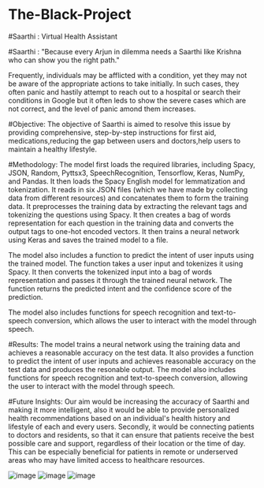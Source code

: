 # The-Black-Project
#Saarthi : Virtual Health Assistant


#Saarthi : "Because every Arjun in dilemma needs a Saarthi like Krishna who can show you the right path."

Frequently, individuals may be afflicted with a condition, yet they may not be aware of the appropriate actions to take initially. In such cases, they often panic and hastily attempt to reach out to a hospital or search their conditions in Google but it often leds to show the severe cases which are not correct, and the level of panic amond them increases.

#Objective: The objective of Saarthi is aimed to resolve this issue by providing comprehensive, step-by-step instructions for first aid, medications,reducing the gap between users and doctors,help users to maintain a healthy lifestyle.

#Methodology:
The model first loads the required libraries, including Spacy, JSON, Random, Pyttsx3, SpeechRecognition, Tensorflow, Keras, NumPy, and Pandas. It then loads the Spacy English model for lemmatization and tokenization. It reads in six JSON files (which we have made  by collecting data from different resources) and concatenates them to form the training data. It preprocesses the training data by extracting the relevant tags and tokenizing the questions using Spacy. It then creates a bag of words representation for each question in the training data and converts the output tags to one-hot encoded vectors. It then trains a neural network using Keras and saves the trained model to a file.

The model also includes a function to predict the intent of user inputs using the trained model. The function takes a user input and tokenizes it using Spacy. It then converts the tokenized input into a bag of words representation and passes it through the trained neural network. The function returns the predicted intent and the confidence score of the prediction.

The model also includes functions for speech recognition and text-to-speech conversion, which allows the user to interact with the model through speech.

#Results:
The model trains a neural network using the training data and achieves a reasonable accuracy on the test data. It also provides a function to predict the intent of user inputs and achieves reasonable accuracy on the test data and produces the resonable output. The model also includes functions for speech recognition and text-to-speech conversion, allowing the user to interact with the model through speech.

#Future Insights:
Our aim would be increasing the accuracy of Saarthi and making it more intelligent, also it would be able to provide personalized health recommendations based on an individual's health history and lifestyle of each and every users.
Secondly, it would be connecting patients to doctors and residents, so that it can  ensure that patients receive the best possible care and support, regardless of their location or the time of day. This can be especially beneficial for patients in remote or underserved areas who may have limited access to healthcare resources.


![image](https://user-images.githubusercontent.com/117035260/232274650-1a65abab-bb49-480e-814b-ef84d63cf850.png)
![image](https://user-images.githubusercontent.com/117035260/232291160-c7886700-5d43-4139-bab8-8515a5f5b24a.png)
![image](https://user-images.githubusercontent.com/117035260/232291196-22cd6c3c-771b-4678-880b-75f6e67b9f36.png)
